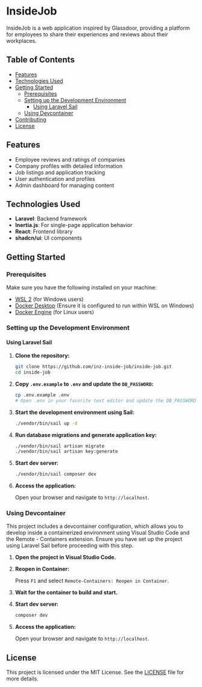 # InsideJob

InsideJob is a web application inspired by Glassdoor, providing a platform for employees to share their experiences and reviews about their workplaces.

## Table of Contents

- [Features](#features)
- [Technologies Used](#technologies-used)
- [Getting Started](#getting-started)
    - [Prerequisites](#prerequisites)
    - [Setting up the Development Environment](#setting-up-the-development-environment)
        - [Using Laravel Sail](#using-laravel-sail)
    - [Using Devcontainer](#using-devcontainer)
- [Contributing](#contributing)
- [License](#license)

## Features

- Employee reviews and ratings of companies
- Company profiles with detailed information
- Job listings and application tracking
- User authentication and profiles
- Admin dashboard for managing content

## Technologies Used

- **Laravel**: Backend framework
- **Inertia.js**: For single-page application behavior
- **React**: Frontend library
- **shadcn/ui**: UI components

## Getting Started

### Prerequisites

Make sure you have the following installed on your machine:

- [WSL 2](https://docs.microsoft.com/en-us/windows/wsl/install) (for Windows users)
- [Docker Desktop](https://www.docker.com/products/docker-desktop) (Ensure it is configured to run within WSL on Windows)
- [Docker Engine](https://docs.docker.com/engine/install/) (for Linux users)

### Setting up the Development Environment

#### Using Laravel Sail

1. **Clone the repository:**

    ```bash
    git clone https://github.com/inz-inside-job/inside-job.git
    cd inside-job
    ```

2. **Copy `.env.example` to `.env` and update the `DB_PASSWORD`:**

    ```bash
    cp .env.example .env
    # Open .env in your favorite text editor and update the DB_PASSWORD field
    ```

3. **Start the development environment using Sail:**

    ```bash
    ./vendor/bin/sail up -d
    ```

4. **Run database migrations and generate application key:**

    ```bash
    ./vendor/bin/sail artisan migrate
    ./vendor/bin/sail artisan key:generate
    ```

5. **Start dev server:**

    ```bash
    ./vendor/bin/sail composer dev
    ```

6. **Access the application:**

    Open your browser and navigate to `http://localhost`.

### Using Devcontainer

This project includes a devcontainer configuration, which allows you to develop inside a containerized environment using Visual Studio Code and the Remote - Containers extension. Ensure you have set up the project using Laravel Sail before proceeding with this step.

1. **Open the project in Visual Studio Code.**

2. **Reopen in Container:**

    Press `F1` and select `Remote-Containers: Reopen in Container`.

3. **Wait for the container to build and start.**

4. **Start dev server:**

    ```bash
    composer dev
    ```

5. **Access the application:**

    Open your browser and navigate to `http://localhost`.

## License

This project is licensed under the MIT License. See the [LICENSE](LICENSE) file for more details.
